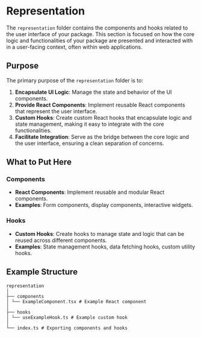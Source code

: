 # Representation

The `representation` folder contains the components and hooks related to the user interface of your package. This section is focused on how the core logic and functionalities of your package are presented and interacted with in a user-facing context, often within web applications.

## Purpose

The primary purpose of the `representation` folder is to:

1. **Encapsulate UI Logic**: Manage the state and behavior of the UI components.
2. **Provide React Components**: Implement reusable React components that represent the user interface.
3. **Custom Hooks**: Create custom React hooks that encapsulate logic and state management, making it easy to integrate with the core functionalities.
4. **Facilitate Integration**: Serve as the bridge between the core logic and the user interface, ensuring a clean separation of concerns.

## What to Put Here

### Components

- **React Components**: Implement reusable and modular React components.
- **Examples**: Form components, display components, interactive widgets.

### Hooks

- **Custom Hooks**: Create hooks to manage state and logic that can be reused across different components.
- **Examples**: State management hooks, data fetching hooks, custom utility hooks.

## Example Structure
```
representation
│
├── components
│ └── ExampleComponent.tsx # Example React component
│
├── hooks
│ └── useExampleHook.ts # Example custom hook
│
└── index.ts # Exporting components and hooks
```
